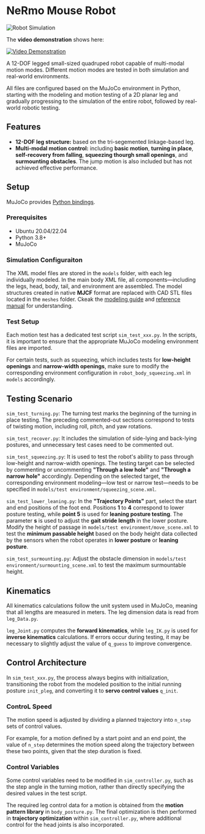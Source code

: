 # NeRmo Mouse Robot

![Robot Simulation](images/NeRmo_Overview.jpg)

The **video demonstration** shows here:

[![Video Demonstration](https://img.shields.io/youtube/channel/views/:UClva9bOC5x7I6EH2yGsfpeg)](https://www.youtube.com/watch?v=iS-gbdyKS5s&list=PLG0yEiqorTkgIp97KAagTFfdkPwRGbhUh&index=63)

A 12-DOF legged small-sized quadruped robot capable of multi-modal motion modes. Different motion modes are tested in both simulation and real-world environments.

All files are configured based on the MuJoCo environment in Python, starting with the modeling and motion testing of a 2D planar leg and gradually progressing to the simulation of the entire robot, followed by real-world robotic testing.

## Features
- **12-DOF leg structure:** based on the tri-segemented linkage-based leg.
- **Multi-modal motion control:** including **basic motion**, **turning in place**, **self-recovery from falling**, **squeezing thourgh small openings**, and **surmounting obstacles**. The jump motion is also included but has not achieved effective performance.

## Setup
MuJoCo provides [Python bindings](https://mujoco.readthedocs.io/en/stable/python.html#python-bindings).

### Prerequisites
- Ubuntu 20.04/22.04
- Python 3.8+
- MuJoCo

### Simulation Configuraiton
The XML model files are stored in the `models` folder, with each leg individually modeled. In the main body XML file, all components—including the legs, head, body, tail, and environment are assembled. The model structures created in native **MJCF** format are replaced with CAD STL files located in the `meshes` folder. Ckeak the [modeling guide](https://mujoco.readthedocs.io/en/stable/modeling.html) and [reference manual](https://mujoco.readthedocs.io/en/stable/XMLreference.html) for understanding.

### Test Setup
Each motion test has a dedicated test script `sim_test_xxx.py`. In the scripts, it is important to ensure that the appropriate MuJoCo modeling environment files are imported. 

For certain tests, such as squeezing, which includes tests for **low-height openings** and **narrow-width openings**, make sure to modify the corresponding environment configuration in `robot_body_squeezing.xml` in `models` accordingly.

## Testing Scenario
`sim_test_turning.py`: The turning test marks the beginning of the turning in place testing. The preceding commented-out sections correspond to tests of twisting motion, including roll, pitch, and yaw rotations.

`sim_test_recover.py`: It includes the simulation of side-lying and back-lying postures, and unnecessary test cases need to be commented out.

`sim_test_squeezing.py`: It is used to test the robot's ability to pass through low-height and narrow-width openings. The testing target can be selected by commenting or uncommenting **"Through a low hole"** and **"Through a narrow hole"** accordingly. Depending on the selected target, the corresponding environment modeling—low test or narrow test—needs to be specified in `models/test environment/squeezing_scene.xml`.

`sim_test_lower_leaning.py`: In the **"Trajectory Points"** part, select the start and end positions of the foot end. Positions **1** to **4** correspond to lower posture testing, while **point 5** is used for **leaning posture testing**. The parameter **s** is used to adjust the **gait stride length** in the lower posture. Modify the height of passage in `models/test environment/move_scene.xml` to test the **minimum passable height** based on the body height data collected by the sensors when the robot operates in **lower posture** or **leaning posture**.

`sim_test_surmounting.py`: Adjust the obstacle dimension in `models/test environment/surmounting_scene.xml` to test the maximum surmountable height.

## Kinematics
All kinematics calculations follow the unit system used in MuJoCo, meaning that all lengths are measured in meters. The leg dimension data is read from `leg_Data.py`.

`leg_Joint.py` computes the **forward kinematics**, while `leg_IK.py` is used for **inverse kinematics** calculations. If errors occur during testing, it may be necessary to slightly adjust the value of `q_guess` to improve convergence.

## Control Architecture
In `sim_test_xxx.py`, the process always begins with initialization, transitioning the robot from the modeled position to the initial running posture `init_pleg`, and converting it to **servo control values** `q_init`.

### ControL Speed
The motion speed is adjusted by dividing a planned trajectory into `n_step` sets of control values. 

For example, for a motion defined by a start point and an end point, the value of `n_step` determines the motion speed along the trajectory between these two points, given that the step duration is fixed.

### Control Variables
Some control variables need to be modified in `sim_controller.py`, such as the step angle in the turning motion, rather than directly specifying the desired values in the test script.

The required leg control data for a motion is obtained from the **motion pattern library** in `body_posture.py`. The final optimization is then performed in **trajectory optimization** within `sim_controller.py`, where additional control for the head joints is also incorporated.
